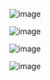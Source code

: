 ![image](https://github.com/chris-temoni/chris-temoni/assets/61665260/e023aefe-9200-48b9-a978-e8faf3ddc47d)

![image](https://github.com/chris-temoni/chris-temoni/assets/61665260/505538ef-8b56-40f4-996a-277cec406d55)

![image](https://github.com/chris-temoni/chris-temoni/assets/61665260/4a6cf6ad-6939-4093-b45a-d5a6adc6be30)

![image](https://github.com/chris-temoni/chris-temoni/assets/61665260/02eafb6e-1f3c-4d82-8232-1116cf9daf6b)
